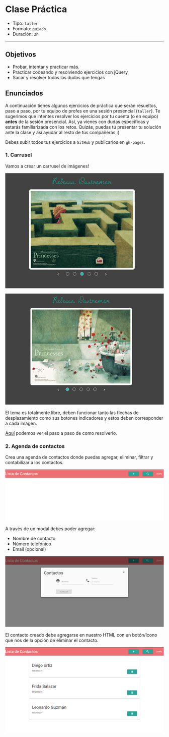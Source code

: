 # Clase Práctica

- Tipo: `taller`
- Formato: `guiado`
- Duración: `2h`

***

## Objetivos

- Probar, intentar y practicar más.
- Practicar codeando y resolviendo ejercicios con jQuery
- Sacar y resolver todas las dudas que tengas

## Enunciados

A continuación tienes algunos ejercicios de práctica que serán resueltos, paso
a paso, por tu equipo de profes en una sesión presencial (`taller`). Te
sugerimos que intentes resolver los ejercicios por tu cuenta (o en equipo)
**antes** de la sesión presencial. Así, ya vienes con dudas específicas y
estarás familiarizada con los retos. Quizás, puedas tú presentar tu solución
ante la clase y así ayudar al resto de tus compañeras :)

Debes subir todos tus ejercicios a `GitHub` y publicarlos en `gh-pages`.

### 1. Carrusel

Vamos a crear un carrusel de imágenes!

![carrusel](https://raw.githubusercontent.com/AnaSalazar/curricula-js/b8605ade7fc7b6b9093f25d37d1bcdf60c6f1888/04-social-network/02-jquery/07-guided-exercises/carrusel.png)

![carrusel-2](https://raw.githubusercontent.com/AnaSalazar/curricula-js/b8605ade7fc7b6b9093f25d37d1bcdf60c6f1888/04-social-network/02-jquery/07-guided-exercises/carrusel-2.png)

El tema es totalmente libre, deben funcionar tanto las flechas de desplazamiento como sus botones indicadores y estos deben corresponder a cada imagen.

[Aquí](https://www.canva.com/design/DACpQdILjaY/Wmj5ueXGm1KML8EaWRI7tw/view?website)
podemos ver el paso a paso de como resolverlo.

### 2. Agenda de contactos

Crea una agenda de contactos donde puedas agregar, eliminar, filtrar y contabilizar a los contactos.

![agenda](https://raw.githubusercontent.com/AnaSalazar/curricula-js/b8605ade7fc7b6b9093f25d37d1bcdf60c6f1888/04-social-network/02-jquery/07-guided-exercises/contactos.png)

A través de un modal debes poder agregar:

- Nombre de contacto
- Número telefónico
- Email (opcional)

![agenda](https://raw.githubusercontent.com/AnaSalazar/curricula-js/b8605ade7fc7b6b9093f25d37d1bcdf60c6f1888/04-social-network/02-jquery/07-guided-exercises/modal-contactos.png)

El contacto creado debe agregarse en nuestro HTML con un botón/ícono que nos de la opción de eliminar el contacto.

![agenda](https://raw.githubusercontent.com/AnaSalazar/curricula-js/b8605ade7fc7b6b9093f25d37d1bcdf60c6f1888/04-social-network/02-jquery/07-guided-exercises/contactos-borrar.png)
